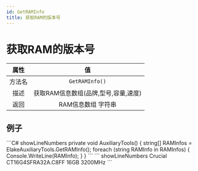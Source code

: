 ```yaml
---
id: GetRAMInfo
title: 获取RAM的版本号
---
```


# 获取RAM的版本号

|  属性  |                  值                  |
| :----: | :----------------------------------: |
| 方法名 |            `GetRAMInfo()`            |
|  描述  | 获取RAM信息数组(品牌,型号,容量,速度) |
|  返回  |          RAM信息数组 字符串          |

## 例子

<Tabs>
    <TabItem value="Code" label="代码">
        ```C# showLineNumbers
        private void AuxiliaryTools()
        {
            string[] RAMInfos = ElakeAuxiliaryTools.GetRAMInfo();
            foreach (string RAMInfo in RAMInfos)
            {
                Console.WriteLine(RAMInfo);
            }
        }
        ```
    </TabItem>
    <TabItem value="Return" label="返回">
        ``` showLineNumbers
        Crucial CT16G4SFRA32A.C8FF 16GB 3200MHz
        ```
    </TabItem>
</Tabs>

